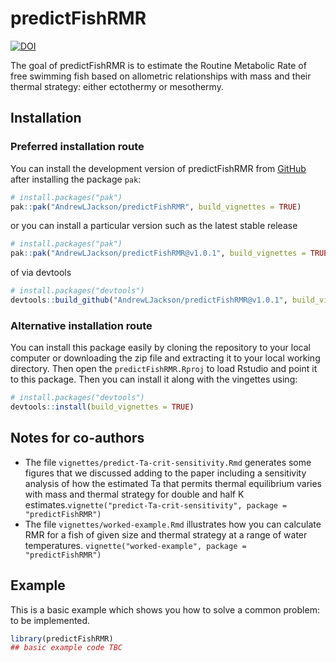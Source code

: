 
# predictFishRMR

<!-- badges: start -->
[![DOI](https://zenodo.org/badge/1008301182.svg)](https://doi.org/10.5281/zenodo.16409669)
<!-- badges: end -->

The goal of predictFishRMR is to estimate the Routine Metabolic Rate of free swimming fish based on allometric relationships with mass and their thermal strategy: either ectothermy or mesothermy. 


## Installation


### Preferred installation route

You can install the development version of predictFishRMR from [GitHub](https://github.com/AndrewLJackson/predictFishRMR) after installing the package `pak`:

``` r
# install.packages("pak")
pak::pak("AndrewLJackson/predictFishRMR", build_vignettes = TRUE)
```

or you can install a particular version such as the latest stable release

``` r
# install.packages("pak")
pak::pak("AndrewLJackson/predictFishRMR@v1.0.1", build_vignettes = TRUE)
```

of via devtools

``` r
# install.packages("devtools")
devtools::build_github("AndrewLJackson/predictFishRMR@v1.0.1", build_vignettes = TRUE)
```



### Alternative installation route

You can install this package easily by cloning the repository to your local computer or downloading the zip file and extracting it to your local working directory. Then open the `predictFishRMR.Rproj` to load Rstudio and point it to this package. Then you can install it along with the vingettes using:

``` r
# install.packages("devtools")
devtools::install(build_vignettes = TRUE)
```

## Notes for co-authors

+ The file `vignettes/predict-Ta-crit-sensitivity.Rmd` generates some figures that we discussed adding to the paper including a sensitivity analysis of how the estimated Ta that permits thermal equilibrium varies with mass and thermal strategy for double and half K estimates.`vignette("predict-Ta-crit-sensitivity", package = "predictFishRMR")`
+ The file `vignettes/worked-example.Rmd` illustrates how you can calculate RMR for a fish of given size and thermal strategy at a range of water temperatures. `vignette("worked-example", package = "predictFishRMR")`



## Example

This is a basic example which shows you how to solve a common problem: to be implemented. 

``` r
library(predictFishRMR)
## basic example code TBC
```

